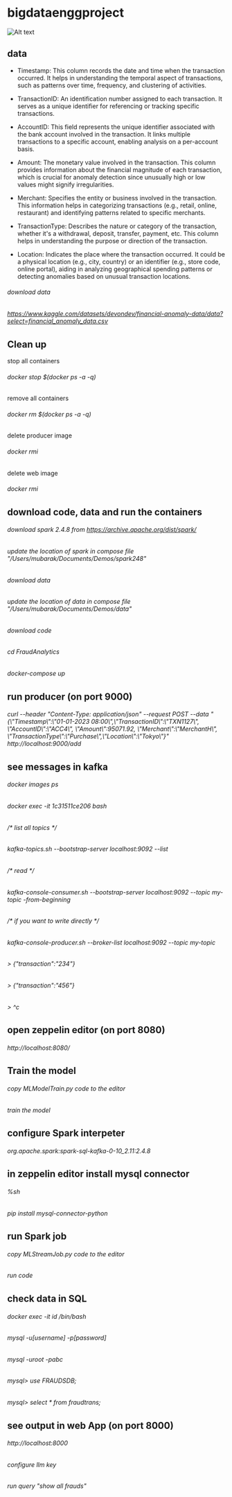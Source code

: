 # bigdataenggproject
![Alt text](view.jpeg?raw=true "Title")

## data
- Timestamp: This column records the date and time when the transaction occurred. It helps in understanding the temporal aspect of transactions, such as patterns over time, frequency, and clustering of activities.

- TransactionID: An identification number assigned to each transaction. It serves as a unique identifier for referencing or tracking specific transactions.

- AccountID: This field represents the unique identifier associated with the bank account involved in the transaction. It links multiple transactions to a specific account, enabling analysis on a per-account basis.

- Amount: The monetary value involved in the transaction. This column provides information about the financial magnitude of each transaction, which is crucial for anomaly detection since unusually high or low values might signify irregularities.

- Merchant: Specifies the entity or business involved in the transaction. This information helps in categorizing transactions (e.g., retail, online, restaurant) and identifying patterns related to specific merchants.

- TransactionType: Describes the nature or category of the transaction, whether it's a withdrawal, deposit, transfer, payment, etc. This column helps in understanding the purpose or direction of the transaction.

- Location: Indicates the place where the transaction occurred. It could be a physical location (e.g., city, country) or an identifier (e.g., store code, online portal), aiding in analyzing geographical spending patterns or detecting anomalies based on unusual transaction locations.

###### download data 
###### https://www.kaggle.com/datasets/devondev/financial-anomaly-data/data?select=financial_anomaly_data.csv

## Clean up
stop all containers
###### docker stop $(docker ps -a -q)
remove all containers
###### docker rm $(docker ps -a -q)
delete producer image
###### docker rmi <id>
delete web image
###### docker rmi <id>

## download code, data and run the containers
###### download spark 2.4.8 from https://archive.apache.org/dist/spark/
###### update the location of spark in compose file "/Users/mubarak/Documents/Demos/spark248"
###### download data
###### update the location of data in compose file "/Users/mubarak/Documents/Demos/data"
###### download code
###### cd FraudAnalytics
###### docker-compose up



## run producer (on port 9000)
###### curl --header "Content-Type: application/json" --request POST --data "{\\"Timestamp\\":\\"01-01-2023 08:00\\",\\"TransactionID\\":\\"TXN1127\\", \\"AccountID\\":\\"ACC4\\", \\"Amount\\":95071.92, \\"Merchant\\":\\"MerchantH\\", \\"TransactionType\\":\\"Purchase\\",\\"Location\\":\\"Tokyo\\"}" http://localhost:9000/add



## see messages in kafka
###### docker images ps
###### docker exec -it 1c31511ce206 bash
###### /* list all topics */
###### kafka-topics.sh --bootstrap-server localhost:9092 --list
###### /* read */
###### kafka-console-consumer.sh --bootstrap-server localhost:9092 --topic my-topic -from-beginning
###### /* if you want to write directly */
###### kafka-console-producer.sh --broker-list localhost:9092 --topic my-topic
###### > {"transaction":"234"}
###### > {"transaction":"456"}
###### > ^c


## open zeppelin editor (on port 8080)
###### http://localhost:8080/

## Train the model
###### copy MLModelTrain.py code to the editor
###### train the model

## configure Spark interpeter
###### org.apache.spark:spark-sql-kafka-0-10_2.11:2.4.8 

## in zeppelin editor install mysql connector 
###### %sh
###### pip install mysql-connector-python

## run Spark job
###### copy MLStreamJob.py code to the editor
###### run code

## check data in SQL
###### docker exec -it id /bin/bash
###### mysql -u[username] -p[password]
###### mysql -uroot -pabc
###### mysql> use FRAUDSDB;
###### mysql> select * from fraudtrans;

## see output in web App (on port 8000)
###### http://localhost:8000
###### configure llm key
###### run query "show all frauds"
